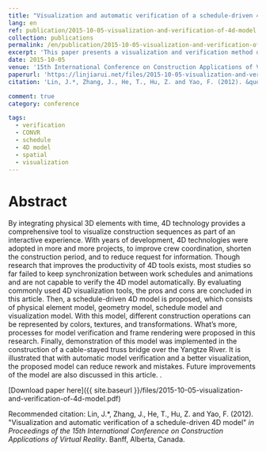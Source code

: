 ```yaml
---
title: "Visualization and automatic verification of a schedule-driven 4D model"
lang: en
ref: publication/2015-10-05-visualization-and-verification-of-4d-model
collection: publications
permalink: /en/publication/2015-10-05-visualization-and-verification-of-4d-model
excerpt: 'This paper presents a visualization and verification method of 4D model.'
date: 2015-10-05
venue: '15th International Conference on Construction Applications of Virtual Reality'
paperurl: 'https://linjiarui.net/files/2015-10-05-visualization-and-verification-of-4d-model.pdf'
citation: 'Lin, J.*, Zhang, J., He, T., Hu, Z. and Yao, F. (2012). &quot;Visualization and automatic verification of a schedule-driven 4D model&quot; <i>in Proceedings of the 15th International Conference on Construction Applications of Virtual Reality</i>. Banff, Alberta, Canada.'

comment: true
category: conference

tags: 
  - verification
  - CONVR
  - schedule
  - 4D model
  - spatial
  - visualization
---
```



Abstract
====

 By integrating physical 3D elements with time, 4D technology provides a comprehensive tool to visualize  construction  sequences  as  part  of  an  interactive  experience.  With  years  of  development,  4D technologies were adopted in more and more projects, to improve crew coordination, shorten the construction period, and to reduce request for information. Though research that improves the productivity of 4D tools exists, most studies so far failed to keep synchronization between work schedules and animations and are not capable to verify the 4D model automatically. By evaluating commonly used 4D visualization tools, the pros and cons are concluded  in  this  article.  Then,  a  schedule-driven  4D  model  is  proposed,  which  consists  of  physical  element model,  geometry  model,  schedule  model  and  visualization  model.  With  this  model,  different  construction operations  can  be  represented  by  colors,  textures,  and  transformations.  What’s  more,  processes  for  model verification  and  frame  rendering  were  proposed  in  this  research.  Finally,  demonstration  of  this  model  was implemented in the construction of a cable-stayed truss bridge over the Yangtze River. It is illustrated that with automatic model verification and a better visualization, the proposed model can reduce rework and mistakes. Future improvements of the model are also discussed in this article. .

[Download paper here]({{ site.baseurl }}/files/2015-10-05-visualization-and-verification-of-4d-model.pdf)

Recommended citation: Lin, J.*, Zhang, J., He, T., Hu, Z. and Yao, F. (2012). &quot;Visualization and automatic verification of a schedule-driven 4D model&quot; <i>in Proceedings of the 15th International Conference on Construction Applications of Virtual Reality</i>. Banff, Alberta, Canada.